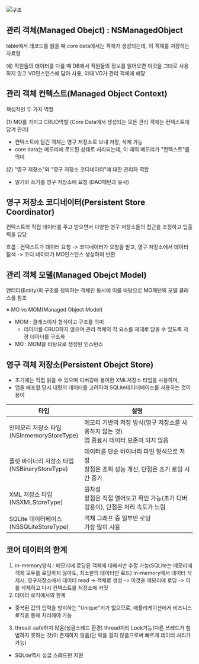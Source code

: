 ![구조](https://img1.daumcdn.net/thumb/R1280x0/?scode=mtistory2&fname=https%3A%2F%2Fblog.kakaocdn.net%2Fdna%2FdMSpfx%2FbtqD7HVLyIk%2FAAAAAAAAAAAAAAAAAAAAAGCpAzJlisawT3utIDyqK9rKmpZK4qZ02U5DYLvsD6T_%2Fimg.png%3Fcredential%3DyqXZFxpELC7KVnFOS48ylbz2pIh7yKj8%26expires%3D1756652399%26allow_ip%3D%26allow_referer%3D%26signature%3DJDHGGr3y21jN%252BcbC9b18qhG4ycc%253D)
## 관리 객체(Managed Obejct) : NSManagedObject
table에서 레코드를 읽을 때 core data에서는 객체가 생성되는데, 이 객체를 저장하는 자료형

예) 직원들의 데이터를 다룰 때 DB에서 직원들의 정보를 읽어오면 이것을 그대로 사용하지 않고 VO인스턴스에 담아 사용, 이때 VO가 관리 객체에 해당
## 관리 객체 컨텍스트(Managed Object Context)

 핵심적인 두 가지 역할

 (1) MO를 가지고 CRUD역할 (Core Data에서 생성되는 모든 관리 객체는 컨텍스트에 담겨 관리)
 - 컨텍스트에 담긴 객체는 영구 저장소로 보내 저장, 삭제 가능
 - core data는 메모리에 로드된 상태로 처리되는데, 이 때의 메모리가 "컨텍스트"를 의미

 (2) "영구 저장소"와 "영구 저장소 코디네이터"에 대한 관리자 역할
 - 읽기와 쓰기를 영구 저장소에 요청 (DAO패턴과 유사)
## 영구 저장소 코디네이터(Persistent Store Coordinator)

 컨텍스트와 직접 데이터를 주고 받으면서 다양한 영구 저장소들의 접근을 조정하고 입출력을 담당

 흐름 : 컨텍스트가 데이터 요청 -> 코디네이터가 요청을 받고, 영구 저장소에서 데이터 탐색 -> 코디 네이터가 MO인스턴스 생성하여 반환

## 관리 객체 모델(Managed Obejct Model)

엔터티(Entity)의 구조를 정의하는 객체인 동시에 이를 바탕으로 MO패턴의 모델 클래스를 참조

※ MO vs MOM(Managed Object Model)
 - MOM : 클래스이자 형식이고 구조를 의미
     - 데이터를 CRUD하지 않으며 관리 객체의 각 요소를 제대로 담을 수 있도록 저장 데이터를 구조화
 - MO : MOM을 바탕으로 생성된 인스턴스

## 영구 객체 저장소(Persistent Obejct Store)
- 초기에는 직접 읽을 수 있으며 디버깅에 용이한 XML저장소 타입을 사용하며,
- 앱을 배포할 당시 대량의 데이터를 고려하여 SQLite데이터베이스를 사용하는 것이 용이

| 타입                                    | 설명                                                       |
| ------------------------------------- | -------------------------------------------------------- |
| 인메모리 저장소 타입<br>(NSInmemoryStoreType)  | 메모리 기반의 저장 방식(영구 저장소를 사용하지 않는 것)<br>앱 종료시 데이터 보존이 되지 않음  |
| 플랫 바이너리 저장소 타입<br>(NSBinaryStoreType) | 데이터를 단순 바이너리 파일 형식으로 저장<br>장점은 조회 성능 개선, 단점은 초기 로딩 시간 증가 |
| XML 저장소 타입<br>(NSXMLStoreType)        | 원자성<br>장점은 직접 열어보고 확인 가능(초기 디버깅용이), 단점은 처리 속도가 느림        |
| SQLite 데이터베이스<br>(NSSQLiteStoreType)  | 객체 그래프 중 일부만 로딩<br>가장 많이 사용                              |
## 코어 데이터의 한계
1) in-memory방식 : 메모리에 로딩된 객체에 대해서만 수정 가능(SQLite는 메모리에 객체 모두를 로딩하지 않아도, 최소한의 데이터만 로드)
   in-memory에서 데이터 삭제시, 영구저장소에서 데이터 read -> 객체로 생성 -> 이것을 메모리에 로딩 -> 이를 삭제하고 다시 컨텍스트를 저장소에 커밋
2) 데이터 로직에서의 한계
- 중복된 값의 입력을 방지하는 "Unique"키가 없으므로, 애플리케이션에서 비즈니스 로직을 통해 처리해야 가능
3) thread-safe하지 않음(싱글스레드 환경)
   thread끼리 Lock기능(다른 쓰레드가 침범하지 못하는 것)이 존재하지 않음(단 락을 걸지 않음으로써 빠르게 데이터 처리가 가능)
- SQLite역시 싱글 스레드만 지원